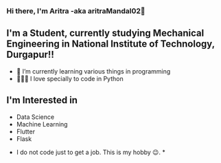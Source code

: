 ### Hi there, I'm Aritra -aka aritraMandal02👋 

## I'm a Student, currently studying Mechanical Engineering in National Institute of Technology, Durgapur!!

- 🌱 I’m currently learning various things in programming
- 👨🏽‍💻 I love specially to code in Python

## I'm Interested in 
- Data Science
- Machine Learning
- Flutter
- Flask

* I do not code just to get a job. This is my hobby 😉. *
